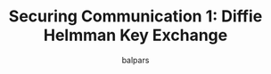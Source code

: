 ---
title: "Securing Communication 1: Diffie Helmman Key Exchange"
author: balpars
pubDatetime: 2024-03-02T15:03:01.372Z
slug: diffie-hellman-key-exchange
featured: true
draft: true
tags:
  - cryptography
  - key_exchange
ogImage: ""
description: Securely share secrets over insecure channels using Diffie-Hellman exchange
---